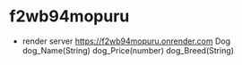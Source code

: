 # f2wb94mopuru
- render server https://f2wb94mopuru.onrender.com
Dog
dog_Name(String) dog_Price(number) dog_Breed(String)
